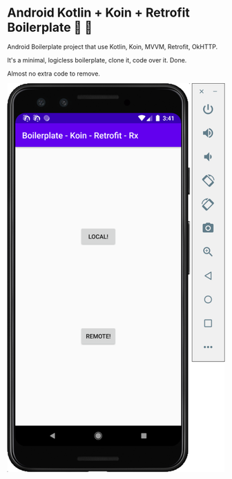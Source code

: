 # Android Kotlin + Koin + Retrofit Boilerplate 🎉 🥰

Android Boilerplate project that use Kotlin, Koin, MVVM, Retrofit, OkHTTP.

It's a minimal, logicless boilerplate, clone it, code over it. Done.

Almost no extra code to remove.

![Sample](./capture.png)
